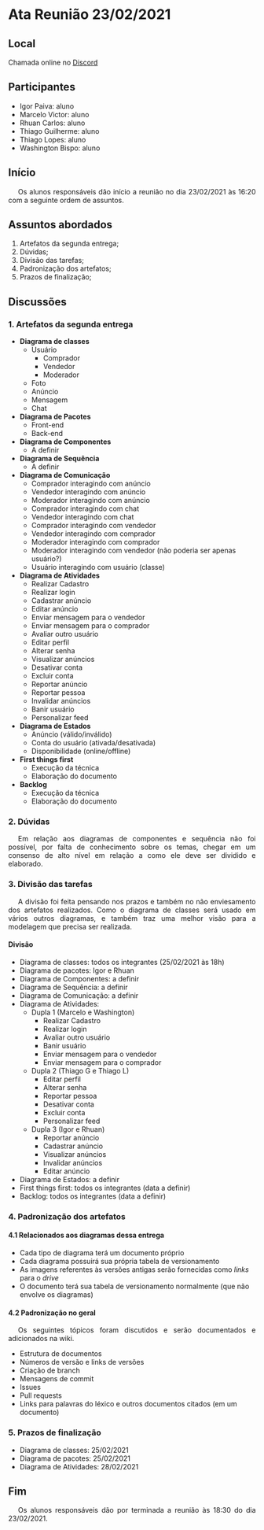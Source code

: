 # Ata Reunião 23/02/2021

## Local

Chamada online no [Discord](https://discord.com/)

## Participantes

- Igor Paiva: aluno
- Marcelo Victor: aluno
- Rhuan Carlos: aluno
- Thiago Guilherme: aluno
- Thiago Lopes: aluno
- Washington Bispo: aluno

## Início

<p style="text-indent: 20px; text-align: justify">
Os alunos responsáveis dão início a reunião no dia 23/02/2021 às 16:20 com a seguinte ordem de assuntos.
</p>

## Assuntos abordados

1. Artefatos da segunda entrega;
2. Dúvidas;
3. Divisão das tarefas;
4. Padronização dos artefatos;
5. Prazos de finalização;

## Discussões

### 1. Artefatos da segunda entrega

- **Diagrama de classes**
    - Usuário
        - Comprador
        - Vendedor
        - Moderador
    - Foto
    - Anúncio
    - Mensagem
    - Chat
- **Diagrama de Pacotes**
    - Front-end
    - Back-end
- **Diagrama de Componentes**
    - A definir
- **Diagrama de Sequência**
    - A definir
- **Diagrama de Comunicação**
    - Comprador interagindo com anúncio
    - Vendedor interagindo com anúncio
    - Moderador interagindo com anúncio
    - Comprador interagindo com chat
    - Vendedor interagindo com chat
    - Comprador interagindo com vendedor
    - Vendedor interagindo com comprador
    - Moderador interagindo com comprador
    - Moderador interagindo com vendedor (não poderia ser apenas usuário?)
    - Usuário interagindo com usuário (classe)
- **Diagrama de Atividades**
    - Realizar Cadastro
    - Realizar login
    - Cadastrar anúncio
    - Editar anúncio
    - Enviar mensagem para o vendedor
    - Enviar mensagem para o comprador
    - Avaliar outro usuário
    - Editar perfil
    - Alterar senha
    - Visualizar anúncios
    - Desativar conta
    - Excluir conta
    - Reportar anúncio
    - Reportar pessoa
    - Invalidar anúncios
    - Banir usuário
    - Personalizar feed
- **Diagrama de Estados**
    - Anúncio (válido/inválido)
    - Conta do usuário (ativada/desativada)
    - Disponibilidade (online/offline)
- **First things first**
    - Execução da técnica
    - Elaboração do documento
- **Backlog**
    - Execução da técnica
    - Elaboração do documento

### 2. Dúvidas

<p style="text-indent: 20px; text-align: justify">
Em relação aos diagramas de componentes e sequência não foi possível, por falta de conhecimento sobre os temas, chegar em um consenso de alto nível em relação a como ele deve ser dividido e elaborado.
</p>

### 3. Divisão das tarefas

<p style="text-indent: 20px; text-align: justify">
A divisão foi feita pensando nos prazos e também no não enviesamento dos artefatos realizados. Como o diagrama de classes será usado em vários outros diagramas, e também traz uma melhor visão para a modelagem que precisa ser realizada.
</p>

#### Divisão

- Diagrama de classes: todos os integrantes (25/02/2021 às 18h)
- Diagrama de pacotes: Igor e Rhuan
- Diagrama de Componentes: a definir
- Diagrama de Sequência: a definir
- Diagrama de Comunicação: a definir
- Diagrama de Atividades: 
    - Dupla 1 (Marcelo e Washington)
        - Realizar Cadastro
        - Realizar login
        - Avaliar outro usuário
        - Banir usuário
        - Enviar mensagem para o vendedor
        - Enviar mensagem para o comprador
    - Dupla 2 (Thiago G e Thiago L)
        - Editar perfil
        - Alterar senha
        - Reportar pessoa
        - Desativar conta
        - Excluir conta
        - Personalizar feed
    - Dupla 3 (Igor e Rhuan)
        - Reportar anúncio
        - Cadastrar anúncio
        - Visualizar anúncios
        - Invalidar anúncios
        - Editar anúncio      
- Diagrama de Estados: a definir
- First things first: todos os integrantes (data a definir)
- Backlog: todos os integrantes (data a definir)

### 4. Padronização dos artefatos

#### 4.1 Relacionados aos diagramas dessa entrega

- Cada tipo de diagrama terá um documento próprio
- Cada diagrama possuirá sua própria tabela de versionamento
- As imagens referentes às versões antigas serão fornecidas como *links* para o *drive*
- O documento terá sua tabela de versionamento normalmente (que não envolve os diagramas)

#### 4.2 Padronização no geral

<p style="text-indent: 20px; text-align: justify">
Os seguintes tópicos foram discutidos e serão documentados e adicionados na wiki.
</p>

- Estrutura de documentos
- Números de versão e links de versões
- Criação de branch
- Mensagens de commit
- Issues
- Pull requests
- Links para palavras do léxico e outros documentos citados (em um documento)

### 5. Prazos de finalização

- Diagrama de classes: 25/02/2021
- Diagrama de pacotes: 25/02/2021
- Diagrama de Atividades: 28/02/2021

## Fim

<p style="text-indent: 20px; text-align: justify">
Os alunos responsáveis dão por terminada a reunião às 18:30 do dia 23/02/2021.
</p>
